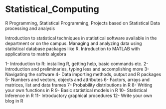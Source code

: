 # Statistical_Computing
R Programming, Statistical Programming, Projects based on Statistical Data processing and analysis

Introduction to statistical techniques in statistical software available in the department or on the campus.
Managing and analyzing data using statistical database packages like R.
Introduction to MATLAB with applications to matrix algebra

1- Introduction to R: installing R, getting help, basic commands etc.
2- Introduction and preliminaries, typing less and accomplishing more
3- Navigating the software
4- Data importing methods, output and R packages
5- Numbers and vectors, objects and attributes
6- Factors, arrays and matrices, list and data frames
7- Probability distributions in R
8- Writing your own functions in R
9- Basic statistical models in R
10- Statistical Inference in R
11- Introductory graphical procedures
12- Write your own blog in R
